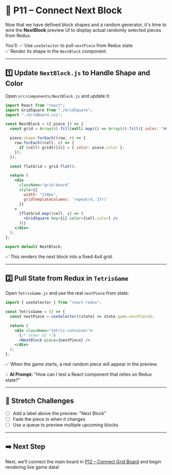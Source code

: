 # 🔗 P11 – Connect Next Block

Now that we have defined block shapes and a random generator, it's time to wire the **NextBlock** preview UI to display actual randomly selected pieces from Redux.

You’ll:
✅ Use `useSelector` to pull `nextPiece` from Redux state  
✅ Render its shape in the `NextBlock` component

---

## 1️⃣ Update `NextBlock.js` to Handle Shape and Color
Open `src/components/NextBlock.js` and update it:

```jsx
import React from "react";
import GridSquare from "./GridSquare";
import "./GridBoard.css";

const NextBlock = ({ piece }) => {
  const grid = Array(4).fill(null).map(() => Array(4).fill({ color: "#000" }));

  piece.shape.forEach((row, r) => {
    row.forEach((cell, c) => {
      if (cell) grid[r][c] = { color: piece.color };
    });
  });

  const flatGrid = grid.flat();

  return (
    <div
      className="grid-board"
      style={{
        width: "120px",
        gridTemplateColumns: `repeat(4, 1fr)`
      }}
    >
      {flatGrid.map((cell, i) => (
        <GridSquare key={i} color={cell.color} />
      ))}
    </div>
  );
};

export default NextBlock;
```

✅ This renders the next block into a fixed 4x4 grid.

---

## 2️⃣ Pull State from Redux in `TetrisGame`
Open `TetrisGame.js` and use the real `nextPiece` from state:

```jsx
import { useSelector } from "react-redux";

const TetrisGame = () => {
  const nextPiece = useSelector((state) => state.game.nextPiece);

  return (
    <div className="tetris-container">
      {/* other UI */}
      <NextBlock piece={nextPiece} />
    </div>
  );
};
```

✅ When the game starts, a real random piece will appear in the preview.

💡 **AI Prompt:** "How can I test a React component that relies on Redux state?"

---

## 🧠 Stretch Challenges
- [ ] Add a label above the preview: "Next Block"
- [ ] Fade the piece in when it changes
- [ ] Use a queue to preview multiple upcoming blocks

---

## ➡️ Next Step
Next, we’ll connect the main board in [P12 – Connect Grid Board](./12-Connect-Grid-Board.md) and begin rendering live game data!

